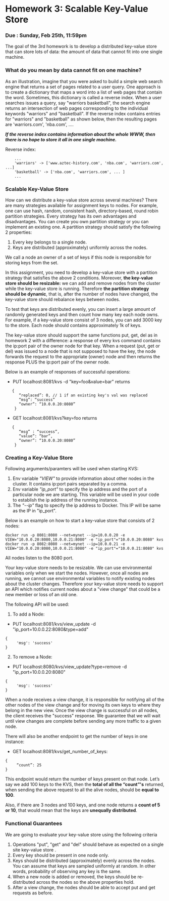 # Homework 3: Scalable Key-Value Store

### Due : Sunday, Feb 25th, 11:59pm

The goal of the 3rd homework is to develop a distributed key-value store that can store lots of data: the amount of data that cannot fit into one single machine.

### What do you mean by data cannot fit on one machine? 
As an illustration, imagine that you were asked to build a simple web search engine that returns a set of pages related to a user query.  One approach is to create a dictionary that maps a word into a list of web pages that contain the word.  Sometimes, this dictionary is called a reverse index.  When a user searches issues a query, say "warriors basketball", the search engine returns an intersection of web pages corresponding to the individual keywords "warriors" and "basketball".
If the reverse index contains entries for "warriors" and "basketball" as shown below, then the resulting pages are 'warriors.com', 'nba.com', ....

**_If the reverse index contains information about the whole WWW, then there is no hope to store it all in one single machine._**

Reverse index:

```
    ...
    'warriors' -> ['www.aztec-history.com', 'nba.com', 'warriors.com', ...]
    'basketball' -> ['nba.com', 'warriors.com', ... ]
    ...
```

### Scalable Key-Value Store
How can we distribute a key-value store across several machines? There are many strategies available for assignment keys to nodes. For example, one can use hash, random, consistent hash, directory-based, round robin partition strategies. Every strategy has its own advantages and disadvantages. You can create you own partition strategy or you can implement an existing one. 
A partition strategy should satisfy the following 2 properties:

1. Every key belongs to a single node.
2. Keys are distributed (approximately) uniformly across the nodes.

We call a node an owner of a set of keys if this node is responsible for storing keys from the set. 

In this assignment, you need to develop a key-value store with a partition strategy that satisfies the above 2 conditions. Moreover, **the key-value store should be resizable:** we can add and remove nodes from the cluster while the key-value store is running. Therefore **the partition strategy should be dynamic**, that is, after the number of nodes have changed, the key-value store should rebalance keys between nodes.

To test that keys are distributed evenly, you can insert a large amount of randomly generated keys and then count how many key each node owns. For example, if a key-value store consist of 3 nodes, you can add 3000 key to the store. Each node should contains approximately 1k of keys.

The key-value store should support the same functions put, get, del as in homework 2 with a difference: a response of every kvs command contains the ip:port pair of the owner node for that key. When a request (put, get or del) was issued to a node that is not supposed to have the key, the node forwards the request to the appropriate (owner) node and then returns the response PLUS the ip:port pair of the owner node.

Below is an example of responses of successful operations:

 - PUT localhost:8081/kvs -d "key=foo&value=bar" returns
```
   {
      “replaced”: 0, // 1 if an existing key's val was replaced
      “msg”: “success”
      “owner”: “10.0.0.20:8080”
    }
```

 - GET localhost:8081/kvs?key=foo returns
```
   {
      “msg” : “success”,
      “value”: “bar”,
      “owner”: “10.0.0.20:8080”
    }
```

### Creating a Key-Value Store
Following arguments/paramters will be used when starting KVS:
1. Env variable _"VIEW"_ to provide information about other nodes in the cluster. It contains ip:port pairs separated by a comma.
2. Env variable _"ip_port"_ to specify the ip address and the port of a particular node we are starting. This variable will be used in your code to establish the ip address of the running instance. 
3. The _"--ip"_ flag to specify the ip address to Docker. This IP will be same as the IP in "ip_port".   

Below is an example on how to start a key-value store that consists of 2 nodes:

```
docker run -p 8081:8080 --net=mynet --ip=10.0.0.20 -e VIEW="10.0.0.20:8080,10.0.0.21:8080" -e "ip_port"="10.0.0.20:8080" kvs
docker run -p 8082:8080 --net=mynet --ip=10.0.0.21 -e VIEW="10.0.0.20:8080,10.0.0.21:8080" -e "ip_port"="10.0.0.21:8080" kvs
```

All nodes listen to the 8080 port.

Your key-value store needs to be resizable. We can use environmental variables only when we start the nodes. However, once all nodes are running, we cannot use environmental variables to notify existing nodes about the cluster changes. Therefore your key-value store needs to support an API which notifies current nodes about a "view change" that could be a new member or loss of an old one. 

The following API will be used:

1. To add a Node: 

 - PUT localhost:8081/kvs/view_update -d "ip_port=10.0.0.22:8080&type=add"
```
{
     'msg': 'success'
}
```

2. To remove a Node:

 - PUT localhost:8080/kvs/view_update?type=remove  -d  "ip_port=10.0.0.20:8080"
```
{
     'msg': 'success'
}
```

When a node receives a view change, it is responsible for notifying all of the other nodes of the view change and for moving its own keys to where they belong in the new view. 
Once the view change is successful on all nodes, the client receives the "success" response. We guarantee that we will wait until view changes are complete before sending any more traffic to a given node.

There will also be another endpoint to get the number of keys in one instance:

 - GET localhost:8081/kvs/get_number_of_keys:
```
{
     “count”: 25
}
```
This endpoint would return the number of keys present on that node. Let’s say we add 100 keys to the KVS, then the **total of all the “count”'s** returned, when sending the above request to all the alive nodes, should be **equal to 100**. 

Also, if there are 3 nodes and 100 keys, and one node returns a **count of 5 or 10**, that would mean that the keys are **unequally distributed**.

### Functional Guarantees
We are going to evaluate your key-value store using the following criteria
    
1. Operations "put", "get" and "del" should behave as expected on a single site key-value store  .
2. Every key should be present in one node only.
3. Keys should be distributed (approximately) evenly across the nodes. You can assume that keys are sampled uniformly at random. In other words, probability of observing any key is the same.
4. When a new node is added or removed, the keys should be re-distributed across the nodes so the above properties hold.
5. After a view change, the nodes should be able to accept put and get requests as before.
